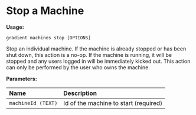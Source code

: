 # Stop a Machine

**Usage:** 

`gradient machines stop [OPTIONS]`

Stop an individual machine. If the machine is already stopped or has been shut down, this action is a no-op. If the machine is running, it will be stopped and any users logged in will be immediately kicked out. This action can only be performed by the user who owns the machine.

**Parameters:**

| Name | Description |
| :--- | :--- |
| `machineId (TEXT)` | Id of the machine to start \(required\) |

